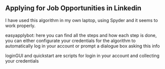 ## Applying for Job Opportunities in Linkedin

I have used this algorithm in my own laptop, using Spyder and it seems to work properly. 

easyapplybot: here you can find all the steps and how each step is done, you can either configurate your credentials for the algorithm to 
automatically log in your account or prompt a dialogue box asking this info

loginGUI and quickstart are scripts for login in your account and collecting your credentials
